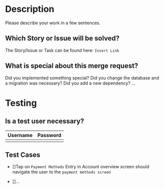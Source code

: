 # Description
Please describe your work in a few sentences.

## Which Story or Issue will be solved?
The Story/Issue or Task can be found here: `Insert Link`

## What is special about this merge request?
Did you implemented something special? Did you change the database and a migration was necessary? Did you add a new dependency? ...

# Testing
## Is a test user necessary?
| Username      | Password |
| ------------- |:--------:|
|               |          |

## Test Cases
- []Tap on `Payment Methods` Entry in Account overview screen should navigate the user to the `payment methods screen`

- []...
